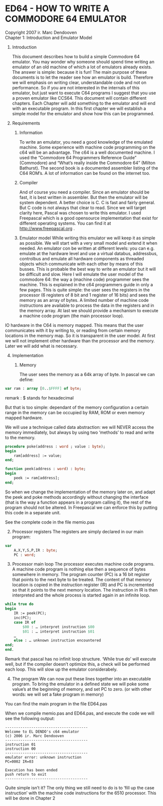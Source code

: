 # ED64 - HOW TO WRITE A COMMODORE 64 EMULATOR  
 Copyright 2007 ir. Marc Dendooven  
 Chapter 1: Introduction and Emulator Model

1. Introduction  

   This document describes how to build a simple Commodore 64 emulator. You may wonder why someone should spend time writing an emulator of an old machine of which a lot of emulators already exists. The answer is simple: because it is fun! 
The main purpose of these documents is to let the reader see how an emulator is build. Therefore we will emphasis on writing clear, understandable code and not on performance. So if you are not interested in the internals of this emulator, but just want to execute C64 programs I suggest that you use a proven emulator like CCS64.
This document will contain different chapters. Each Chapter will add something to the emulator and will end with an executable program. 
In this first chapter we will establish a simple model for the emulator and show how this can be programmed.

2. Requirements

   1. Information

      To write an emulator, you need a good knowledge of the emulated machine. Some experience with machine code programming on the c64 will be an advantage. The c64 is a well documented machine. I used the “Commodore 64 Programmers Reference Guide” (Commodore) and “What’s really inside the Commodore 64” (Milton Bathurst). The second book is a documented assembler listing of the C64 ROM’s. A lot of information can be found on the internet too.

   2. Compiler
   
      And of course you need a compiler. Since an emulator should be fast, it is best written in assembler. But then the emulator will be system dependent. A better choice is C. C is fast and fairly general. But C code is not always that clear to read. Since we will target clarity here, Pascal was chosen to write this emulator. I used Freepascal which is a good opensource implementation that exist for different operating systems. You can find it at http://www.freepascal.org .

   3. Emulator model
      While writing this emulator we will keep it as simple as possible. We will start with a very small model and extend it when needed. 
An emulator con be written at different levels: you can e.g. emulate at the hardware level and use a virtual databus, addressbus, controlbus and emulate all hardware components as threaded objects which communicate with each other by means of this busses. This is probable the best way to write an emulator but it will be difficult and slow. 
Here I will emulate the user model of the commodore 64: the way a (machine code) programmer sees the machine. This is explained in the c64 programmers guide in only a few pages.
This is quite simple: the user sees the registers in the processor (6 registers of 8 bit and 1 register of 16 bits) and sees the memory as an array of bytes. A limited number of machine code instructions are available to process the data in the registers and in the memory array. At last we should provide a mechanism to execute a machine code program (the main processor loop).

IO hardware in the C64 is memory mapped. This means that the user communicates with it by writing to, or reading from certain memory locations in the memory map. So it is transparent in the user model. At first we will not implement other hardware than the processor and the memory. Later we will add what is necessary. 

   4. Implementation
   
      1. Memory
      
         The user sees the memory as a 64k array of byte. In pascal we can define:

```pascal
var ram : array [0..$FFFF] of byte;
```

remark : $ stands for hexadecimal

But that is too simple: dependant of the memory configuration a certain range in the memory can be occupied by RAM, ROM or even memory mapped hardware.

We will use a technique called data abstraction: we will NEVER access the memory immediately, but always by using two ‘methods’ to read and write to the memory.
```pascal
procedure poke(address : word ; value : byte);
begin
    ram[address] := value;
end;

function peek(address : word) : byte;
begin
    peek := ram[address];
end;
```
So when we change the implementation of the memory later on, and adapt the peek and poke methods accordingly without changing the interface (that is the way a function appears in a program calling it), the rest of the program should not be altered. In Freepascal we can enforce this by putting this code in a separate unit.

See the complete code in the file memio.pas

2. Processor registers
The registers are simply declared in our main program:
```pascal
var
    A,X,Y,S,P,IR : byte;
    PC : word;
```
3. Processor main loop
The processor executes machine code programs. A machine code program is nothing else then a sequence of bytes somewhere in memory. The program counter (PC) is a 16 bit register that points to the next byte to be treated. The content of that memory location is copied in the instruction register (IR) and PC is incremented so that it points to the next memory location. The instruction in IR is then interpreted and the whole process is started again in an infinite loop.
```pascal
while true do
begin
    IR := peek(PC);
    inc(PC);
    case IR of
        $00 : … interpret instruction $00
        $01 : … interpret instruction $01
    …
    else : … unknown instruction encountered
end;
end.
```
Remark that pascal has no infinit loop structure. ‘While true do’ will execute well, but if the compiler doesn’t optimize this, a check will be performed each loop. This will slow up the emulator considerabely.

4. The program
We can now put these lines together into an executable program. To bring the emulator in a defined state we will poke some value’s at the beginning of memory, and set PC to zero. (or with other words: we will set a fake program in memory)

You can find the main program in the file ED64.pas

When we compile memio.pas and ED64.pas, and execute the code we will see the following output:
```
--------------------------------------
Welcome to EL DENDO's c64 emulator
(c) 2006 ir. Marc Dendooven
--------------------------------------
instruction 01
instruction 00
--------------------------------------
emulator error: unknown instruction
PC=0002 IR=03

Execution has been ended
push return to exit
--------------------------------------
```
Quite simple isn’t it? The only thing we still need to do is to ‘fill up the case instruction’ with the machine code instructions for the 6510 processor. This will be done in Chapter 2

